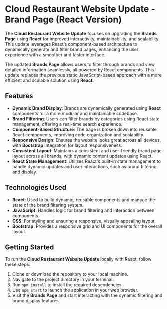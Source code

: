 # Cloud Restaurant Website Update - Brand Page (React Version)

The **Cloud Restaurant Website Update** focuses on upgrading the **Brands Page** using **React** for improved interactivity, maintainability, and scalability. This update leverages React’s component-based architecture to dynamically generate and filter brand pages, enhancing the user experience with a smoother and faster interface.

The updated **Brands Page** allows users to filter through brands and view detailed information seamlessly, all powered by React components. This update replaces the previous static JavaScript-based approach with a more efficient and scalable solution using **React**.

## Features
- **Dynamic Brand Display**: Brands are dynamically generated using **React** components for a more modular and maintainable codebase.
- **Brand Filtering**: Users can filter brands by categories using React state management, offering a real-time search experience.
- **Component-Based Structure**: The page is broken down into reusable React components, improving code organization and scalability.
- **Responsive Design**: Ensures the website looks great across all devices, with **Bootstrap** integration for layout responsiveness.
- **Consistent Layout**: Maintains a consistent and user-friendly brand page layout across all brands, with dynamic content updates using React.
- **React State Management**: Utilizes React's built-in state management to handle dynamic updates and user interactions, such as brand filtering and display.

## Technologies Used
- **React**: Used to build dynamic, reusable components and manage the state of the brand filtering system.
- **JavaScript**: Handles logic for brand filtering and interaction between components.
- **CSS**: For styling and ensuring a responsive, visually appealing layout.
- **Bootstrap**: Provides a responsive grid and UI components for the overall layout.

## Getting Started
To run the **Cloud Restaurant Website Update** locally with React, follow these steps:

1. Clone or download the repository to your local machine.
2. Navigate to the project directory in your terminal.
3. Run `npm install` to install the required dependencies.
4. Use `npm start` to launch the application in your web browser.
5. Visit the **Brands Page** and start interacting with the dynamic filtering and brand display features.
